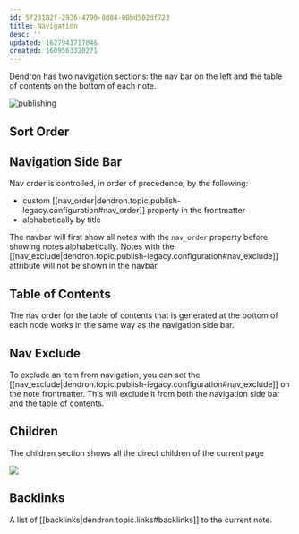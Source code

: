 ```yaml
---
id: 5f23182f-2936-4790-8d04-00bd502df723
title: Navigation
desc: ''
updated: 1627941717046
created: 1609563320271
---
```

Dendron has two navigation sections: the nav bar on the left and the table of contents on the bottom of each note. 

![publishing](https://foundation-prod-assetspublic53c57cce-8cpvgjldwysl.s3-us-west-2.amazonaws.com/assets/images/publishv2.nav.jpg)

## Sort Order

## Navigation Side Bar

Nav order is controlled, in order of precedence, by the following: 

- custom [[nav_order|dendron.topic.publish-legacy.configuration#nav_order]] property in the frontmatter
- alphabetically by title

The navbar will first show all notes with the `nav_order` property before showing notes alphabetically. Notes with the [[nav_exclude|dendron.topic.publish-legacy.configuration#nav_exclude]] attribute will not be shown in the navbar

## Table of Contents

The nav order for the table of contents that is generated at the bottom of each node works in the same way as the navigation side bar.

## Nav Exclude

To exclude an item from navigation, you can set the [[nav_exclude|dendron.topic.publish-legacy.configuration#nav_exclude]] on the note frontmatter. This will exclude it from both the navigation side bar and the table of contents.

## Children

The children section shows all the direct children of the current page

![](https://foundation-prod-assetspublic53c57cce-8cpvgjldwysl.s3-us-west-2.amazonaws.com/assets/images/children-comp.png)


## Backlinks

A list of [[backlinks|dendron.topic.links#backlinks]] to the current note. 
